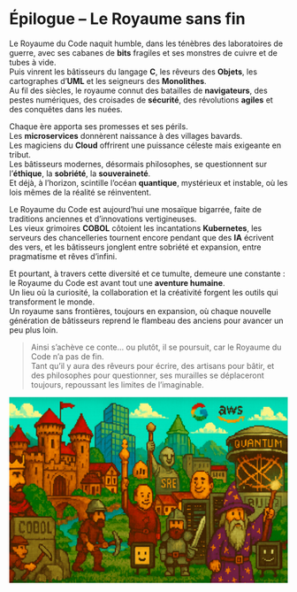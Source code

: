 # Épilogue – Le Royaume sans fin

Le Royaume du Code naquit humble, dans les ténèbres des laboratoires de guerre, avec ses cabanes de **bits** fragiles et
ses monstres de cuivre et de tubes à vide.  
Puis vinrent les bâtisseurs du langage **C**, les rêveurs des **Objets**, les cartographes d’**UML** et les seigneurs
des **Monolithes**.  
Au fil des siècles, le royaume connut des batailles de **navigateurs**, des pestes numériques, des croisades de
**sécurité**, des révolutions **agiles** et des conquêtes dans les nuées.

Chaque ère apporta ses promesses et ses périls.  
Les **microservices** donnèrent naissance à des villages bavards.  
Les magiciens du **Cloud** offrirent une puissance céleste mais exigeante en tribut.  
Les bâtisseurs modernes, désormais philosophes, se questionnent sur l’**éthique**, la **sobriété**, la
**souveraineté**.  
Et déjà, à l’horizon, scintille l’océan **quantique**, mystérieux et instable, où les lois mêmes de la réalité se
réinventent.

Le Royaume du Code est aujourd’hui une mosaïque bigarrée, faite de traditions anciennes et d’innovations
vertigineuses.  
Les vieux grimoires **COBOL** côtoient les incantations **Kubernetes**, les serveurs des chancelleries tournent encore
pendant que des **IA** écrivent des vers, et les bâtisseurs jonglent entre sobriété et expansion, entre pragmatisme et
rêves d’infini.

Et pourtant, à travers cette diversité et ce tumulte, demeure une constante : le Royaume du Code est avant tout une
**aventure humaine**.  
Un lieu où la curiosité, la collaboration et la créativité forgent les outils qui transforment le monde.  
Un royaume sans frontières, toujours en expansion, où chaque nouvelle génération de bâtisseurs reprend le flambeau des
anciens pour avancer un peu plus loin.

> Ainsi s’achève ce conte… ou plutôt, il se poursuit, car le Royaume du Code n’a pas de fin.  
> Tant qu’il y aura des rêveurs pour écrire, des artisans pour bâtir, et des philosophes pour questionner, ses murailles
> se déplaceront toujours, repoussant les limites de l’imaginable.

![epilogue.png](https://raw.githubusercontent.com/nicolasvauchenet/cours_architectures_logicielles/refs/heads/main/img/epilogue.png)
